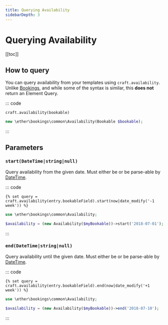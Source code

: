 ```yaml
---
title: Querying Availability
sidebarDepth: 3
---
```


# Querying Availability

[[toc]]

## How to query

You can query availability from your templates using `craft.availability`.
Unlike [Bookings](./bookings.md), and while some of the syntax is similar, 
this **does not** return an Element Query.

::: code

```twig
craft.availability(bookable)
```

```php
new \ether\bookings\common\Availability(Bookable $bookable);
```

:::

## Parameters

### `start(DateTime|string|null)`

Query availability from the given date. Must either be or be parse-able by [DateTime](http://php.net/manual/en/class.datetime.php).

::: code

```twig
{% set query = craft.availability(entry.bookableField).start(now|date_modify('-1 week')) %}
```

```php
use \ether\bookings\common\Availability;

$availability = (new Availability($myBookable))->start('2018-07-01');
```

:::

### `end(DateTime|string|null)`

Query availability until the given date. Must either be or be parse-able by [DateTime](http://php.net/manual/en/class.datetime.php).

::: code

```twig
{% set query = craft.availability(entry.bookableField).end(now|date_modify('+1 week')) %}
```

```php
use \ether\bookings\common\Availability;

$availability = (new Availability($myBookable))->end('2018-07-10');
```

:::